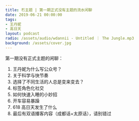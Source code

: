 ```yaml
---
title: 冇主题 | 第一期正式没有主题的流水闲聊
date: 2019-06-21 00:00:00
tags:
- 王丹妮
- 高日天
layout: podcast
radio: /assets/audio/wdannii - Untitled ｜ The Jungle.mp3
background: /assets/cover.jpg
---
```

第一期没有正式主题的闲聊：

1. 王丹妮为什么写公众号？
2. 关于科学与快节奏
3. 选择了不同生活的人总是变来变去？
4. 标签角色化社交
5. 如何快速入睡的小妙招
6. 开车容易暴躁
7. 618 高日天发生了什么
8. 最后有双语播客内容（成都话+太原话），请别错过
